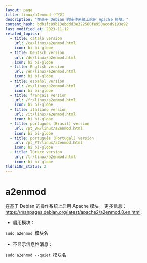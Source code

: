 ```yaml
---
layout: page
title: linux/a2enmod (中文)
description: "在基于 Debian 的操作系统上启用 Apache 模块。"
content_hash: bdb1fc89b13ebddd3e322560fe950acdd9193e92
last_modified_at: 2023-11-12
related_topics:
  - title: català version
    url: /ca/linux/a2enmod.html
    icon: bi bi-globe
  - title: Deutsch version
    url: /de/linux/a2enmod.html
    icon: bi bi-globe
  - title: English version
    url: /en/linux/a2enmod.html
    icon: bi bi-globe
  - title: español version
    url: /es/linux/a2enmod.html
    icon: bi bi-globe
  - title: français version
    url: /fr/linux/a2enmod.html
    icon: bi bi-globe
  - title: italiano version
    url: /it/linux/a2enmod.html
    icon: bi bi-globe
  - title: português (Brasil) version
    url: /pt_BR/linux/a2enmod.html
    icon: bi bi-globe
  - title: português (Portugal) version
    url: /pt_PT/linux/a2enmod.html
    icon: bi bi-globe
  - title: Türkçe version
    url: /tr/linux/a2enmod.html
    icon: bi bi-globe
tldri18n_status: 2
---
```

# a2enmod

在基于 Debian 的操作系统上启用 Apache 模块。
更多信息：<https://manpages.debian.org/latest/apache2/a2enmod.8.en.html>.

- 启用模块：

`sudo a2enmod `<span class="tldr-var badge badge-pill bg-dark-lm bg-white-dm text-white-lm text-dark-dm font-weight-bold">模块名</span>

- 不显示信息性消息：

`sudo a2enmod --quiet `<span class="tldr-var badge badge-pill bg-dark-lm bg-white-dm text-white-lm text-dark-dm font-weight-bold">模块名</span>
